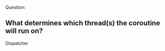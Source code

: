 Question:
## What determines which thread(s) the coroutine will run on?
<div class="hint">
  Dispatcher
</div>

